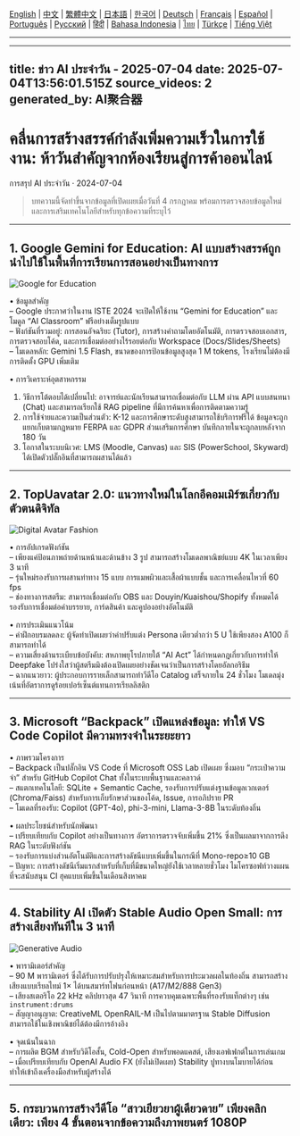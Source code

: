 [English](./en.md) | [中文](./zh.md) | [繁體中文](./zh-TW.md) | [日本語](./ja.md) | [한국어](./ko.md) | [Deutsch](./de.md) | [Français](./fr.md) | [Español](./es.md) | [Português](./pt.md) | [Русский](./ru.md) | [हिंदी](./hi.md) | [Bahasa Indonesia](./id.md) | [ไทย](./th.md) | [Türkçe](./tr.md) | [Tiếng Việt](./vi.md)

---

---
title: ข่าว AI ประจำวัน - 2025-07-04
date: 2025-07-04T13:56:01.515Z
source_videos: 2
generated_by: AI聚合器
---

# คลื่นการสร้างสรรค์กำลังเพิ่มความเร็วในการใช้งาน: ห้าวันสำคัญจากห้องเรียนสู่การค้าออนไลน์  
การสรุป AI ประจำวัน · 2024-07-04  

> บทความนี้จัดทำขึ้นจากข้อมูลที่เปิดเผยเมื่อวันที่ 4 กรกฎาคม พร้อมการตรวจสอบข้อมูลใหม่และการเสริมเทคโนโลยีสำหรับทุกข้อความที่ระบุไว้

---

## 1. Google Gemini for Education: AI แบบสร้างสรรค์ถูกนำไปใช้ในพื้นที่การเรียนการสอนอย่างเป็นทางการ  

![Google for Education](https://images.unsplash.com/photo-1555066931-4365d14bab8c?w=1200)

• ข้อมูลสำคัญ  
  – Google ประกาศว่าในงาน ISTE 2024 จะเปิดให้ใช้งาน “Gemini for Education” และโมดูล “AI Classroom” ฟรีอย่างเต็มรูปแบบ  
  – ฟังก์ชันที่รวมอยู่: การสอนอัจฉริยะ (Tutor), การสร้างคำถามโดยอัตโนมัติ, การตรวจสอบเอกสาร, การตรวจสอบโค้ด, และการเชื่อมต่ออย่างไร้รอยต่อกับ Workspace (Docs/Slides/Sheets)  
  – โมเดลหลัก: Gemini 1.5 Flash, ขนาดของการป้อนข้อมูลสูงสุด 1 M tokens, โรงเรียนไม่ต้องมีการติดตั้ง GPU เพิ่มเติม  

• การวิเคราะห์อุตสาหกรรม  
  1. วิธีการโต้ตอบได้เปลี่ยนไป: อาจารย์และนักเรียนสามารถเชื่อมต่อกับ LLM ผ่าน API แบบสนทนา (Chat) และสามารถเรียกใช้ RAG pipeline ที่มีการค้นหาเพื่อการติดตามความรู้  
  2. การใช้จ่ายและความเป็นส่วนตัว: K-12 และการศึกษาระดับสูงสามารถใช้บริการฟรีได้ ข้อมูลจะถูกแยกเก็บตามกฎหมาย FERPA และ GDPR ส่วนเสริมการศึกษา บันทึกภายในจะถูกลบหลังจาก 180 วัน  
  3. โอกาสในระบบนิเวศ: LMS (Moodle, Canvas) และ SIS (PowerSchool, Skyward) ได้เปิดตัวปลั๊กอินที่สามารถผสานได้แล้ว  

---

## 2. TopUavatar 2.0: แนวทางใหม่ในโลกอีคอมเมิร์ซเกี่ยวกับตัวตนดิจิทัล  

![Digital Avatar Fashion](https://images.unsplash.com/photo-1503342217505-b0a15ec3261c?w=1200)

• การอัปเกรดฟังก์ชัน  
  – เพียงแค่ป้อนภาพถ่ายด้านหน้าและด้านข้าง 3 รูป สามารถสร้างโมเดลพาณิชย์แบบ 4K ในเวลาเพียง 3 นาที  
  – รุ่นใหม่รองรับการผสานท่าทาง 15 แบบ การแมพผิวและเสื้อผ้าแบบชั้น และการเคลื่อนไหวที่ 60 fps  
  – ช่องทางการสตรีม: สามารถเชื่อมต่อกับ OBS และ Douyin/Kuaishou/Shopify ทั้งหมดได้ รองรับการเชื่อมต่อคำบรรยาย, การ์ดสินค้า และคูปองอย่างอัตโนมัติ  

• การประเมินแนวโน้ม  
  – ค่าฝึกอบรมลดลง: ผู้จัดทำเปิดเผยว่าค่าปรับแต่ง Persona เดียวต่ำกว่า 5 U ใช้เพียงสอง A100 ก็สามารถทำได้  
  – ความเสี่ยงด้านระเบียบข้อบังคับ: สหภาพยุโรปภายใต้ “AI Act” ได้กำหนดกฎเกี่ยวกับการทำให้ Deepfake โปร่งใสว่าผู้สตรีมมิงต้องเปิดเผยอย่างชัดเจนว่าเป็นการสร้างโดยอัลกอริธึม  
  – ฉากแนวยาว: ผู้ประกอบการรายเล็กสามารถทำวีดีโอ Catalog เสร็จภายใน 24 ชั่วโมง โมเดลมุ่งเน้นที่อัตราการดูร้อยเปอร์เซ็นต์แทนการเรียลลิสติก  

---

## 3. Microsoft “Backpack” เปิดแหล่งข้อมูล: ทำให้ VS Code Copilot มีความทรงจำในระยะยาว  

• ภาพรวมโครงการ  
  – Backpack เป็นปลั๊กอิน VS Code ที่ Microsoft OSS Lab เปิดเผย ซึ่งมอบ “กระเป๋าความจำ” สำหรับ GitHub Copilot Chat ทั้งในระบบพื้นฐานและคลาวด์  
  – สแตกเทคโนโลยี: SQLite + Semantic Cache, รองรับการปรับแต่งฐานข้อมูลเวกเตอร์ (Chroma/Faiss) สำหรับการเก็บรักษาส่วนของโค้ด, Issue, การอภิปราย PR  
  – โมเดลที่รองรับ: Copilot (GPT-4o), phi-3-mini, Llama-3-8B ในระดับท้องถิ่น  

• ผลประโยชน์สำหรับนักพัฒนา  
  – เปรียบเทียบกับ Copilot อย่างเป็นทางการ อัตราการตรวจจับเพิ่มขึ้น 21% ซึ่งเป็นผลมาจากการดึง RAG ในระดับฟังก์ชัน  
  – รองรับการแบ่งส่วนอัตโนมัติและการสร้างดัชนีแบบเพิ่มขึ้นในกรณีที่ Mono-repo≥10 GB  
  – ปัญหา: การสร้างดัชนีเริ่มแรกสำหรับที่เก็บที่มีขนาดใหญ่ยังใช้เวลาหลายชั่วโมง ไมโครซอฟท์วางแผนที่จะสนับสนุน CI ฮุคแบบเพิ่มขึ้นในเดือนสิงหาคม  

---

## 4. Stability AI เปิดตัว Stable Audio Open Small: การสร้างเสียงทันทีใน 3 นาที  

![Generative Audio](https://images.unsplash.com/photo-1525186402429-b4ff38bed47f?w=1200)

• พารามิเตอร์สำคัญ  
  – 90 M พารามิเตอร์ ซึ่งได้รับการปรับปรุงให้เหมาะสมสำหรับการประมวลผลในท้องถิ่น สามารถสร้างเสียงแบบเรียลไทม์ 1× ได้บนสมาร์ทโฟนก่อนหน้า (A17/M2/888 Gen3)  
  – เสียงสเตอริโอ 22 kHz คลิปยาวสุด 47 วินาที การควบคุมเฉพาะพื้นที่รองรับแท็กต่างๆ เช่น `instrument:drums`  
  – สัญญาอนุญาต: CreativeML OpenRAIL-M เป็นไปตามมาตรฐาน Stable Diffusion สามารถใช้ในเชิงพาณิชย์ได้ต้องมีการอ้างอิง  

• จุดเน้นในฉาก  
  – การผลิต BGM สำหรับวิดีโอสั้น, Cold-Open สำหรับพอดแคสต์, เสียงเอฟเฟกต์ในการเล่นเกม  
  – เมื่อเปรียบเทียบกับ OpenAI Audio FX (ยังไม่เปิดเผย) Stability ปูทางบนโมบายได้ก่อน ทำให้เข้าถึงเครื่องมือสำหรับผู้สร้างได้  

---

## 5. กระบวนการสร้างวีดีโอ “สาวเยียวยาผู้เดียวดาย” เพียงคลิกเดียว: เพียง 4 ขั้นตอนจากข้อความถึงภาพยนตร์ 1080P  
